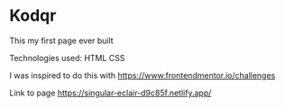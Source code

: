 # Kodqr
This my first page ever built

Technologies used:
HTML 
CSS

I was inspired to do this with https://www.frontendmentor.io/challenges

Link to page https://singular-eclair-d9c85f.netlify.app/

